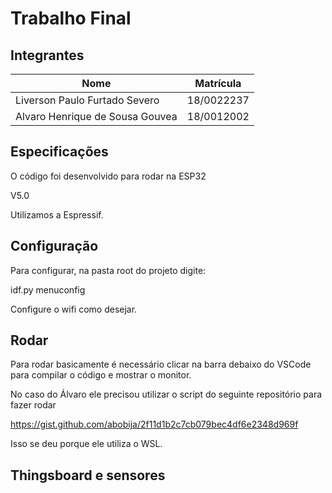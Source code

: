 # Trabalho Final

## Integrantes

| Nome | Matrícula |
|-|-|
| Liverson Paulo Furtado Severo | 18/0022237 |
| Alvaro Henrique de Sousa Gouvea  | 18/0012002 |

## Especificações

O código foi desenvolvido para rodar na ESP32

V5.0

Utilizamos a Espressif.

## Configuração

Para configurar, na pasta root do projeto digite:

  idf.py menuconfig

Configure o wifi como desejar.

## Rodar

Para rodar basicamente é necessário clicar na barra debaixo do VSCode para compilar o código e mostrar o monitor.

No caso do Álvaro ele precisou utilizar o script do seguinte repositório para fazer rodar

  https://gist.github.com/abobija/2f11d1b2c7cb079bec4df6e2348d969f

Isso se deu porque ele utiliza o WSL.


## Thingsboard e sensores

